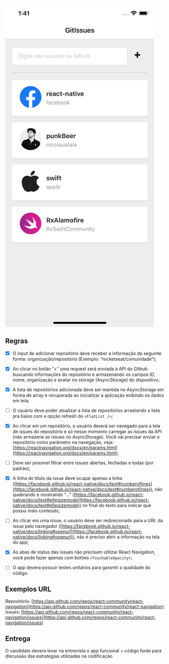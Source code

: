 ![enter image description here](https://raw.githubusercontent.com/nicolauatala/gitRepositiories/master/print.png)

## Regras

 - [x] O input de adicionar repositório deve receber a informação da
       seguinte forma: organização/repositório (Exemplo:
       “rocketseat/comunidade”);
 - [x] Ao clicar no botão “+” uma request será enviada à API do Github
       buscando informações do repositório e armazenando os campos ID,
       nome, organização e avatar no storage (AsyncStorage) do
       dispositivo;
 - [x] A lista de repositórios adicionada deve ser mantida no
       AsyncStorage em forma de array e recuperada ao inicializar a
       aplicação exibindo os dados em tela;
 - [ ] O usuário deve poder atualizar a lista de repositórios arrastando
       a lista pra baixo com a opção refresh do  `<FlatList />`;
 - [x] Ao clicar em um repositório, o usuário deverá ser navegado para a
       tela de issues do repositório e só nesse momento carregar as
       issues da API (não armazene as issues no AsyncStorage). Você vai
       precisar enviar o repositório como parâmetro na navegação, veja: 
       [https://reactnavigation.org/docs/en/params.html](https://reactnavigation.org/docs/en/params.html);
       
 - [ ] Deve ser possível filtrar entre issues abertas, fechadas e todas
       (por padrão);
	
 - [x] A linha do título da issue deve ocupar apenas a linha
       ([https://facebook.github.io/react-native/docs/text#numberoflines](https://facebook.github.io/react-native/docs/text#numberoflines)),
              não quebrando e mostrando “...” ([https://facebook.github.io/react-native/docs/text#ellipsizemode](https://facebook.github.io/react-native/docs/text#ellipsizemode))
       no final do texto para indicar que possui mais conteúdo;
       
 - [ ] Ao clicar em uma issue, o usuário deve ser redirecionado para a
       URL da issue pelo navegador
              ([https://facebook.github.io/react-native/docs/linking#openurl](https://facebook.github.io/react-native/docs/linking#openurl)),
              não é preciso abrir a informação na tela do app;
 - [x] As abas de status das issues não precisam utilizar React
       Navigation, você pode fazer apenas com botões 
       `<TouchableOpacity>`;
	
 - [ ] O app devera possuir testes unitários para garantir a qualidade
       do código.

## [](https://github.com/fabriciopedreira/desafio-react-native#exemplos-url)Exemplos URL

Repositório:  [https://api.github.com/repos/react-community/react-navigation](https://api.github.com/repos/react-community/react-navigation)  Issues:  [https://api.github.com/repos/react-community/react-navigation/issues](https://api.github.com/repos/react-community/react-navigation/issues)

## [](https://github.com/fabriciopedreira/desafio-react-native#entrega)Entrega

O candidato devera levar na entrevista o app funcional + código fonte para discussão das estrategias utilizadas na codificação.
